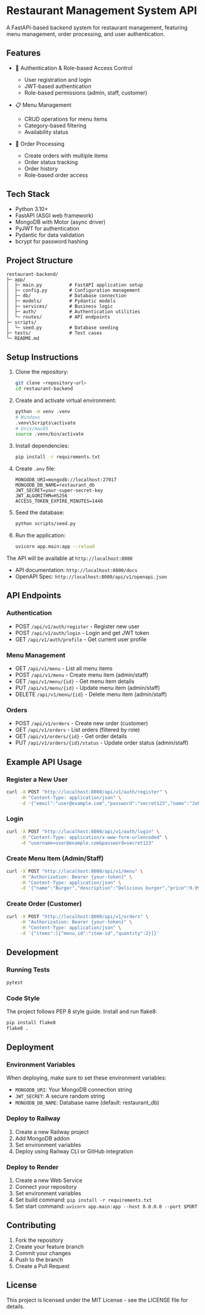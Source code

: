 # Restaurant Management System API

A FastAPI-based backend system for restaurant management, featuring menu management, order processing, and user authentication.

## Features

- 🔐 Authentication & Role-based Access Control
  - User registration and login
  - JWT-based authentication
  - Role-based permissions (admin, staff, customer)

- 📋 Menu Management
  - CRUD operations for menu items
  - Category-based filtering
  - Availability status

- 🛒 Order Processing
  - Create orders with multiple items
  - Order status tracking
  - Order history
  - Role-based order access

## Tech Stack

- Python 3.10+
- FastAPI (ASGI web framework)
- MongoDB with Motor (async driver)
- PyJWT for authentication
- Pydantic for data validation
- bcrypt for password hashing

## Project Structure

```
restaurant-backend/
├─ app/
│  ├─ main.py          # FastAPI application setup
│  ├─ config.py        # Configuration management
│  ├─ db/              # Database connection
│  ├─ models/          # Pydantic models
│  ├─ services/        # Business logic
│  ├─ auth/            # Authentication utilities
│  └─ routes/          # API endpoints
├─ scripts/
│  └─ seed.py          # Database seeding
├─ tests/              # Test cases
└─ README.md
```

## Setup Instructions

1. Clone the repository:
   ```bash
   git clone <repository-url>
   cd restaurant-backend
   ```

2. Create and activate virtual environment:
   ```bash
   python -m venv .venv
   # Windows
   .venv\Scripts\activate
   # Unix/macOS
   source .venv/bin/activate
   ```

3. Install dependencies:
   ```bash
   pip install -r requirements.txt
   ```

4. Create `.env` file:
   ```
   MONGODB_URI=mongodb://localhost:27017
   MONGODB_DB_NAME=restaurant_db
   JWT_SECRET=your-super-secret-key
   JWT_ALGORITHM=HS256
   ACCESS_TOKEN_EXPIRE_MINUTES=1440
   ```

5. Seed the database:
   ```bash
   python scripts/seed.py
   ```

6. Run the application:
   ```bash
   uvicorn app.main:app --reload
   ```

The API will be available at `http://localhost:8000`
- API documentation: `http://localhost:8000/docs`
- OpenAPI Spec: `http://localhost:8000/api/v1/openapi.json`

## API Endpoints

### Authentication

- POST `/api/v1/auth/register` - Register new user
- POST `/api/v1/auth/login` - Login and get JWT token
- GET `/api/v1/auth/profile` - Get current user profile

### Menu Management

- GET `/api/v1/menu` - List all menu items
- POST `/api/v1/menu` - Create menu item (admin/staff)
- GET `/api/v1/menu/{id}` - Get menu item details
- PUT `/api/v1/menu/{id}` - Update menu item (admin/staff)
- DELETE `/api/v1/menu/{id}` - Delete menu item (admin/staff)

### Orders

- POST `/api/v1/orders` - Create new order (customer)
- GET `/api/v1/orders` - List orders (filtered by role)
- GET `/api/v1/orders/{id}` - Get order details
- PUT `/api/v1/orders/{id}/status` - Update order status (admin/staff)

## Example API Usage

### Register a New User
```bash
curl -X POST "http://localhost:8000/api/v1/auth/register" \
     -H "Content-Type: application/json" \
     -d '{"email":"user@example.com","password":"secret123","name":"John Doe"}'
```

### Login
```bash
curl -X POST "http://localhost:8000/api/v1/auth/login" \
     -H "Content-Type: application/x-www-form-urlencoded" \
     -d "username=user@example.com&password=secret123"
```

### Create Menu Item (Admin/Staff)
```bash
curl -X POST "http://localhost:8000/api/v1/menu" \
     -H "Authorization: Bearer {your-token}" \
     -H "Content-Type: application/json" \
     -d '{"name":"Burger","description":"Delicious burger","price":9.99,"category":"Main"}'
```

### Create Order (Customer)
```bash
curl -X POST "http://localhost:8000/api/v1/orders" \
     -H "Authorization: Bearer {your-token}" \
     -H "Content-Type: application/json" \
     -d '{"items":[{"menu_id":"item-id","quantity":2}]}'
```

## Development

### Running Tests
```bash
pytest
```

### Code Style
The project follows PEP 8 style guide. Install and run flake8:
```bash
pip install flake8
flake8 .
```

## Deployment

### Environment Variables
When deploying, make sure to set these environment variables:
- `MONGODB_URI`: Your MongoDB connection string
- `JWT_SECRET`: A secure random string
- `MONGODB_DB_NAME`: Database name (default: restaurant_db)

### Deploy to Railway
1. Create a new Railway project
2. Add MongoDB addon
3. Set environment variables
4. Deploy using Railway CLI or GitHub integration

### Deploy to Render
1. Create a new Web Service
2. Connect your repository
3. Set environment variables
4. Set build command: `pip install -r requirements.txt`
5. Set start command: `uvicorn app.main:app --host 0.0.0.0 --port $PORT`

## Contributing

1. Fork the repository
2. Create your feature branch
3. Commit your changes
4. Push to the branch
5. Create a Pull Request

## License

This project is licensed under the MIT License - see the LICENSE file for details.
